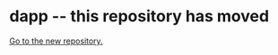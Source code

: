 # dapp -- this repository has moved

[Go to the new repository.](https://github.com/dapphub/dapptools/tree/master/dapp)

